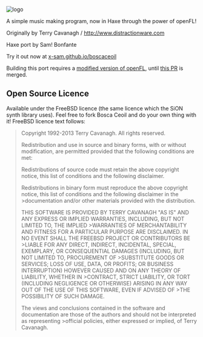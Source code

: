 ![logo](boscalogo.png "Bosca Ceoil")

A simple music making program, now in Haxe through the power of openFL!

Originally by Terry Cavanagh / http://www.distractionware.com

Haxe port by Sam! Bonfante  



Try it out now at [x-sam.github.io/boscaceoil](x-sam.github.io/boscaceoil/)




Building this port requires a [modified version of openFL](https://github.com/X-sam/openfl), until [this PR](https://github.com/openfl/openfl/pull/2515) is merged.

## Open Source Licence

Available under the FreeBSD licence (the same licence which the SiON synth library uses). Feel free to fork Bosca Ceoil and do your own thing with it! FreeBSD licence text follows:

>Copyright 1992-2013 Terry Cavanagh. All rights reserved.
>
>Redistribution and use in source and binary forms, with or without modification, are permitted provided that the following conditions are met:
>
>Redistributions of source code must retain the above copyright notice, this list of conditions and the following disclaimer.
>
>Redistributions in binary form must reproduce the above copyright notice, this list of conditions and the following disclaimer in the >documentation and/or other materials provided with the distribution.
>
>THIS SOFTWARE IS PROVIDED BY TERRY CAVANAGH "AS IS" AND ANY EXPRESS OR IMPLIED WARRANTIES, INCLUDING, BUT NOT LIMITED TO, THE IMPLIED >WARRANTIES OF MERCHANTABILITY AND FITNESS FOR A PARTICULAR PURPOSE ARE DISCLAIMED. IN NO EVENT SHALL THE FREEBSD PROJECT OR CONTRIBUTORS BE >LIABLE FOR ANY DIRECT, INDIRECT, INCIDENTAL, SPECIAL, EXEMPLARY, OR CONSEQUENTIAL DAMAGES (INCLUDING, BUT NOT LIMITED TO, PROCUREMENT OF >SUBSTITUTE GOODS OR SERVICES; LOSS OF USE, DATA, OR PROFITS; OR BUSINESS INTERRUPTION) HOWEVER CAUSED AND ON ANY THEORY OF LIABILITY, WHETHER IN >CONTRACT, STRICT LIABILITY, OR TORT (INCLUDING NEGLIGENCE OR OTHERWISE) ARISING IN ANY WAY OUT OF THE USE OF THIS SOFTWARE, EVEN IF ADVISED OF >THE POSSIBILITY OF SUCH DAMAGE.
>
>The views and conclusions contained in the software and documentation are those of the authors and should not be interpreted as representing >official policies, either expressed or implied, of Terry Cavanagh.
